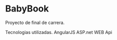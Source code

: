 BabyBook
========

Proyecto de final de carrera.

Tecnologias utilizadas.
AngularJS
ASP.net WEB Api
